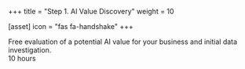 +++
title = "Step 1. AI Value Discovery"
weight = 10

[asset]
  icon = "fas fa-handshake"
+++

Free evaluation of a potential AI value for your business and initial data investigation. <br/> 10 hours
